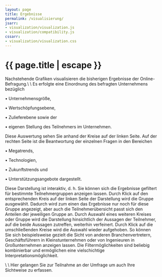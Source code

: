 ```yaml
---
layout: page
title: Ergebnisse
permalink: /visualisierung/
jsarr:
- visualization/visualization.js
- visualization/compatibility.js
cssarr:
- visualization/visualization.css
---
```


<h1 class="page-title">{{ page.title | escape }}</h1>

Nachstehende Grafiken visualisieren die bisherigen Ergebnisse der Online-Befragung.\\
\\
Es erfolgte eine Einordnung des befragten Unternehmens bezüglich 

•	Unternehmensgröße,

•	Wertschöpfungsebene,

•	Zulieferebene sowie der

•	eigenen Stellung des Teilnehmers im Unternehmen.

Diese Auswertung sehen Sie anhand der Kreise auf der linken Seite.
Auf der rechten Seite ist die Beantwortung der einzelnen Fragen in den Bereichen

•	Megatrends,

•	Technologien,

•	Zukunftstrends und

•	Unterstützungsangebote dargestellt.

Diese Darstellung ist interaktiv, d. h. Sie können sich die Ergebnisse gefiltert für bestimmte Teilnehmergruppen anzeigen lassen. Durch Klick auf den entsprechenden Kreis auf der linken Seite der Darstellung wird die Gruppe ausgewählt. Dadurch wird zum einen das Ergebnisse nur noch für diese Gruppe angezeigt, aber auch die Teilnehmerübersicht passt sich den Anteilen der jeweiligen Gruppe an.
Durch Auswahl eines weiteren Kreises oder Gruppe wird die Darstellung hinsichtlich der Aussagen der Teilnehmer, auf die beide Aussagen zutreffen, weiterhin verfeinert. 
Durch Klick auf die umschließenden Kreise wird die Auswahl wieder aufgehoben.
So können Sie sich beispielsweise gezielt die Sicht von anderen Branchenvertretern, Geschäftsführern in Kleinstunternehmen oder von Ingenieuren in Großunternehmen anzeigen lassen. Die Filtermöglichkeiten sind beliebig kombinierbar und ermöglichen eine vielschichtige Interpretationsmöglichkeit.


<div id="karobau_viz"></div>
<div id="viz_compat"></div>



 \\
 \\
Hier gelangen Sie zur Teilnahme an der Umfrage um auch Ihre Sichtweise zu erfassen.